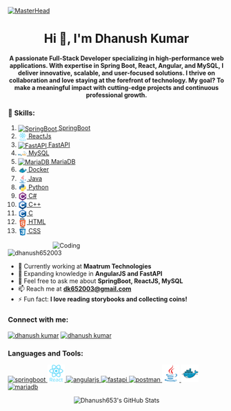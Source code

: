 [![MasterHead](https://t3.ftcdn.net/jpg/01/94/01/00/360_F_194010093_9tC5JNVsiEOlVDs2F5Y6d0paYrdWTdbT.jpg)](https://rishavchanda.io)

<h1 align="center">Hi 👋, I'm Dhanush Kumar</h1>
<h4 align="center">A passionate Full-Stack Developer specializing in high-performance web applications. With expertise in Spring Boot, React, Angular, and MySQL, I deliver innovative, scalable, and user-focused solutions. I thrive on collaboration and love staying at the forefront of technology. My goal? To make a meaningful impact with cutting-edge projects and continuous professional growth.</h4>

<h3>🚀 Skills:</h3>
<ol>
  <li>
    <a href="https://spring.io/projects/spring-boot" target="_blank" rel="noreferrer">
      <img src="https://www.vectorlogo.zone/logos/springio/springio-icon.svg" alt="SpringBoot" width="20" height="20" style="vertical-align:middle;"/>
      SpringBoot
    </a>
  </li>
  
  <li>
    <a href="https://reactjs.org/" target="_blank" rel="noreferrer">
      <img src="https://raw.githubusercontent.com/devicons/devicon/master/icons/react/react-original-wordmark.svg" alt="ReactJs" width="20" height="20" style="vertical-align:middle;"/>
      ReactJs
    </a>
  </li>

  <li>
    <a href="https://fastapi.tiangolo.com/" target="_blank" rel="noreferrer">
      <img src="https://cdn.worldvectorlogo.com/logos/fastapi-1.svg" alt="FastAPI" width="20" height="20" style="vertical-align:middle;"/>
      FastAPI
    </a>
  </li>

  <li>
    <a href="https://www.mysql.com/" target="_blank" rel="noreferrer">
      <img src="https://raw.githubusercontent.com/devicons/devicon/master/icons/mysql/mysql-original-wordmark.svg" alt="MySQL" width="20" height="20" style="vertical-align:middle;"/>
      MySQL
    </a>
  </li>

  <li>
    <a href="https://mariadb.org/" target="_blank" rel="noreferrer">
      <img src="https://www.vectorlogo.zone/logos/mariadb/mariadb-icon.svg" alt="MariaDB" width="20" height="20" style="vertical-align:middle;"/>
      MariaDB
    </a>
  </li>

  <li>
    <a href="https://www.docker.com/" target="_blank" rel="noreferrer">
      <img src="https://raw.githubusercontent.com/devicons/devicon/master/icons/docker/docker-original.svg" alt="Docker" width="20" height="20" style="vertical-align:middle;"/>
      Docker
    </a>
  </li>

  <li>
    <a href="https://www.java.com/" target="_blank" rel="noreferrer">
      <img src="https://raw.githubusercontent.com/devicons/devicon/master/icons/java/java-original.svg" alt="Java" width="20" height="20" style="vertical-align:middle;"/>
      Java
    </a>
  </li>

  <li>
    <a href="https://www.python.org/" target="_blank" rel="noreferrer">
      <img src="https://raw.githubusercontent.com/devicons/devicon/master/icons/python/python-original.svg" alt="Python" width="20" height="20" style="vertical-align:middle;"/>
      Python
    </a>
  </li>

  <li>
    <a href="https://learn.microsoft.com/en-us/dotnet/csharp/" target="_blank" rel="noreferrer">
      <img src="https://raw.githubusercontent.com/devicons/devicon/master/icons/csharp/csharp-original.svg" alt="C#" width="20" height="20" style="vertical-align:middle;"/>
      C#
    </a>
  </li>

  <li>
    <a href="https://www.w3schools.com/cpp/" target="_blank" rel="noreferrer">
      <img src="https://raw.githubusercontent.com/devicons/devicon/master/icons/cplusplus/cplusplus-original.svg" alt="C++" width="20" height="20" style="vertical-align:middle;"/>
      C++
    </a>
  </li>

  <li>
    <a href="https://www.cprogramming.com/" target="_blank" rel="noreferrer">
      <img src="https://raw.githubusercontent.com/devicons/devicon/master/icons/c/c-original.svg" alt="C" width="20" height="20" style="vertical-align:middle;"/>
      C
    </a>
  </li>

  <li>
    <a href="https://www.w3.org/html/" target="_blank" rel="noreferrer">
      <img src="https://raw.githubusercontent.com/devicons/devicon/master/icons/html5/html5-original-wordmark.svg" alt="HTML" width="20" height="20" style="vertical-align:middle;"/>
      HTML
    </a>
  </li>

  <li>
    <a href="https://www.w3.org/Style/CSS/Overview.en.html" target="_blank" rel="noreferrer">
      <img src="https://raw.githubusercontent.com/devicons/devicon/master/icons/css3/css3-original-wordmark.svg" alt="CSS" width="20" height="20" style="vertical-align:middle;"/>
      CSS
    </a>
  </li>
</ol>



<img align="right" alt="Coding" width="400" src="https://cdn.dribbble.com/users/1162077/screenshots/3848914/programmer.gif">

<p align="left"> <img src="https://komarev.com/ghpvc/?username=dhanush652003&label=Profile%20views&color=0e75b6&style=flat" alt="dhanush652003" /> </p>

- 🔭 Currently working at **Maatrum Technologies**
- 🌱 Expanding knowledge in **AngularJS and FastAPI**
- 💬 Feel free to ask me about **SpringBoot, ReactJS, MySQL**
- 📫 Reach me at **dk652003@gmail.com**
- ⚡ Fun fact: **I love reading storybooks and collecting coins!**

<h3 align="left">Connect with me:</h3>
<p align="left">
<a href="https://www.linkedin.com/in/dhanush-kumar-8912841b9/" target="_blank"><img align="center" src="https://raw.githubusercontent.com/rahuldkjain/github-profile-readme-generator/master/src/images/icons/Social/linked-in-alt.svg" alt="dhanush kumar" height="30" width="40" /></a>
<a href="https://fb.com/dhanush kumar" target="blank"><img align="center" src="https://raw.githubusercontent.com/rahuldkjain/github-profile-readme-generator/master/src/images/icons/Social/facebook.svg" alt="dhanush kumar" height="30" width="40" /></a>
</p>

<h3 align="left">Languages and Tools:</h3>
<p align="left">
  <a href="https://spring.io/projects/spring-boot" target="_blank" rel="noreferrer"> <img src="https://www.vectorlogo.zone/logos/springio/springio-icon.svg" alt="springboot" width="40" height="40"/> </a> 
  <a href="https://reactjs.org/" target="_blank" rel="noreferrer"> <img src="https://raw.githubusercontent.com/devicons/devicon/master/icons/react/react-original-wordmark.svg" alt="reactjs" width="40" height="40"/> </a> 
  <a href="https://angular.io/" target="_blank" rel="noreferrer"> <img src="https://angular.io/assets/images/logos/angular/angular.svg" alt="angularjs" width="40" height="40"/> </a> 
  <a href="https://fastapi.tiangolo.com/" target="_blank" rel="noreferrer"> <img src="https://cdn.worldvectorlogo.com/logos/fastapi-1.svg" alt="fastapi" width="40" height="40"/> </a> 
  <a href="https://www.postman.com/" target="_blank" rel="noreferrer"> <img src="https://www.vectorlogo.zone/logos/getpostman/getpostman-icon.svg" alt="postman" width="40" height="40"/> </a> 
  <a href="https://www.java.com/" target="_blank" rel="noreferrer"> <img src="https://raw.githubusercontent.com/devicons/devicon/master/icons/java/java-original.svg" alt="java" width="40" height="40"/> </a> 
  <a href="https://www.docker.com/" target="_blank" rel="noreferrer"> <img src="https://raw.githubusercontent.com/devicons/devicon/master/icons/docker/docker-original.svg" alt="docker" width="40" height="40"/> </a> 
  <a href="https://mariadb.org/" target="_blank" rel="noreferrer"> <img src="https://www.vectorlogo.zone/logos/mariadb/mariadb-icon.svg" alt="mariadb" width="40" height="40"/> </a> 
</p>

<p align="center">
  <img src="https://github-readme-stats.vercel.app/api?username=Dhanush653&show_icons=true&theme=radical" alt="Dhanush653's GitHub Stats" />
</p>
